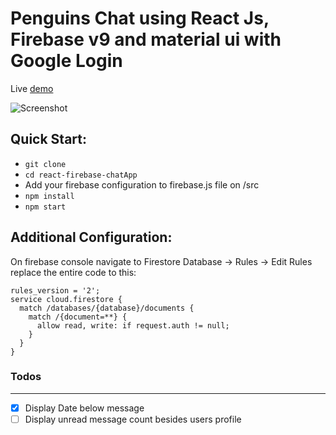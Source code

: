 Penguins Chat using React Js, Firebase v9 and material ui with Google Login
=====================================

Live [demo](https://penguine-chat.netlify.app/)

![Screenshot](https://firebasestorage.googleapis.com/v0/b/chat-app-1822e.appspot.com/o/demoimage.png?alt=media&token=de5ff944-e9d0-43e8-8f0f-b39b01869d30)

Quick Start:
------------

- ``` git clone ```
- ``` cd react-firebase-chatApp ```
- Add your firebase configuration to firebase.js file on /src
- ``` npm install ```
- ``` npm start ```


Additional Configuration:
-------------------------

On firebase console navigate to Firestore Database -> Rules -> Edit Rules 
replace the entire code to this:




```
rules_version = '2';
service cloud.firestore {
  match /databases/{database}/documents {
    match /{document=**} {
      allow read, write: if request.auth != null;
    }
  }
}
```



### Todos
------------
- [x] Display Date below message
- [ ] Display unread message count besides users profile
